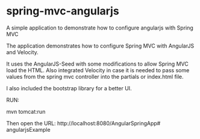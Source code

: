 spring-mvc-angularjs
====================

A simple application to demonstrate how to configure angularjs with Spring MVC

The application demonstrates how to configure Spring MVC with AngularJS and Velocity.

It uses the AngularJS-Seed with some modifications to allow Spring MVC load the HTML. Also integrated Velocity in case it is needed to pass some values from the spring mvc controller into the partials or index.html file.

I also included the bootstrap library for a better UI.

RUN: 

mvn tomcat:run

Then open the URL: http://localhost:8080/AngularSpringApp# angularjsExample
